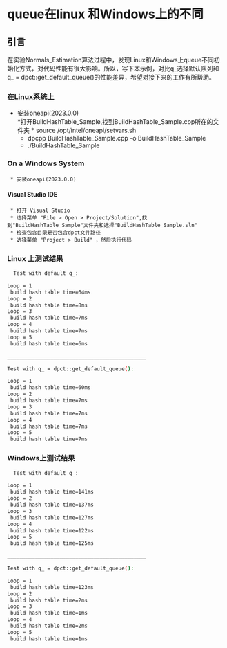 # queue在linux 和Windows上的不同

## 引言
在实验Normals_Estimation算法过程中，发现Linux和Windows上queue不同初始化方式，对代码性能有很大影响。所以，写下本示例，对比q_选择默认队列和q_ = dpct::get_default_queue()的性能差异，希望对接下来的工作有所帮助。


### 在Linux系统上
* 安装oneapi(2023.0.0)\
*打开BuildHashTable_Sample,找到BuildHashTable_Sample.cpp所在的文件夹
        * source /opt/intel/oneapi/setvars.sh
    * dpcpp BuildHashTable_Sample.cpp -o BuildHashTable_Sample
    * ./BuildHashTable_Sample

### On a Windows System
     * 安装oneapi(2023.0.0)

#### Visual Studio IDE
     * 打开 Visual Studio
     * 选择菜单 "File > Open > Project/Solution",找到"BuildHashTable_Sample"文件夹和选择"BuildHashTable_Sample.sln"
     * 检查包含目录是否包含dpct文件路径
     * 选择菜单 "Project > Build" ，然后执行代码
     


### Linux 上测试结果
```bash
  Test with default q_:

Loop = 1
 build hash table time=64ms
Loop = 2
 build hash table time=8ms
Loop = 3
 build hash table time=7ms
Loop = 4
 build hash table time=7ms
Loop = 5
 build hash table time=6ms

_____________________________________________

Test with q_ = dpct::get_default_queue():

Loop = 1
 build hash table time=60ms
Loop = 2
 build hash table time=7ms
Loop = 3
 build hash table time=7ms
Loop = 4
 build hash table time=7ms
Loop = 5
 build hash table time=7ms

```
### Windows上测试结果

```bash
  Test with default q_:

Loop = 1
 build hash table time=141ms
Loop = 2
 build hash table time=137ms
Loop = 3
 build hash table time=127ms
Loop = 4
 build hash table time=122ms
Loop = 5
 build hash table time=125ms

_____________________________________________

Test with q_ = dpct::get_default_queue():

Loop = 1
 build hash table time=123ms
Loop = 2
 build hash table time=2ms
Loop = 3
 build hash table time=1ms
Loop = 4
 build hash table time=2ms
Loop = 5
 build hash table time=1ms

```




